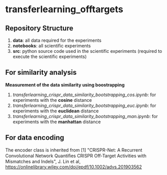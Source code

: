 # transferlearning_offtargets

## Repository Structure

1. **data**: all data required for the experiments
2. **notebooks**: all scientific experiments
3. **src**: python source code used in the scientific experiments (required to execute the scientific experiments)


## For similarity analysis

**Measurement of the data similarity using boostrapping**

1. _transferlearning_crispr_data_similarity_bootstrapping_cos.ipynb_: for experiments with the **cosine** distance
2. _transferlearning_crispr_data_similarity_bootstrapping_euc.ipynb_: for experiments with the **euclidean** distance
3. _transferlearning_crispr_data_similarity_bootstrapping_man.ipynb_: for experiments with the **manhattan** distance


## For data encoding 

The encoder class is inherited from [1] "CRISPR-Net: A Recurrent Convolutional Network Quantiﬁes CRISPR Off-Target Activities with Mismatches and Indels", J. Lin et al, https://onlinelibrary.wiley.com/doi/epdf/10.1002/advs.201903562

